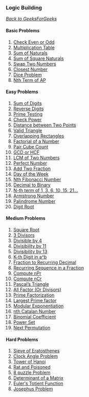 ### Logic Building

[_Back to GeeksForGeeks_](../readme.md)

#### Basic Problems
1. [Check Even or Odd]()
2. [Multiplication Table]()
3. [Sum of Naturals]()
4. [Sum of Square Naturals]()
5. [Swap Two Numbers]()
6. [Closest Number]()
7. [Dice Problem]()
8. [Nth Term of AP]()

#### Easy Problems
1. [Sum of Digits]()
2. [Reverse Digits]()
3. [Prime Testing]()
4. [Check Power]()
5. [Distance between Two Points]()
6. [Valid Triangle]()
7. [Overlapping Rectangles]()
8. [Factorial of a Number]()
9. [Pair Cube Count]()
10. [GCD or HCF]()
11. [LCM of Two Numbers]()
12. [Perfect Number]()
13. [Add Two Fraction]()
14. [Day of the Week]()
15. [Nth Fibonacci Number]()
16. [Decimal to Binary]()
17. [N-th term of 1, 3, 6, 10, 15, 21…]()
18. [Armstrong Number]()
19. [Palindrome Number]()
20. [Digit Root]()

#### Medium Problems
1. [Square Root]()
2. [3 Divisors]()
3. [Divisible by 4]()
4. [Divisibility by 11]()
5. [Divisibility by 13]()
6. [K-th Digit in a^b]()
7. [Fraction to Recurring Decimal]()
8. [Recurring Sequence in a Fraction]()
9. [Compute nPr]()
10. [Compute nCr]()
11. [Pascal’s Triangle]()
12. [All Factor (Or Divisors)]()
13. [Prime Factorization]()
14. [Largest Prime factor]()
15. [Modular Exponentiation]()
16. [nth Catalan Number]()
17. [Binomial Coefficient]()
18. [Power Set]()
19. [Next Permutation]()

#### Hard Problems
1. [Sieve of Eratosthenes]()
2. [Clock Angle Problem]()
3. [Tower of Hanoi]()
4. [Rat and Poisoned]()
5. [8 puzzle Problem]()
6. [Determinant of a Matrix]()
7. [Euler's Totient Function]()
8. [Josephus Problem]()
